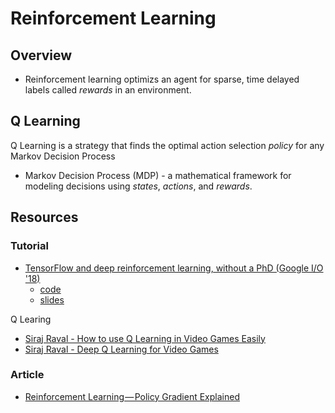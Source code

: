 # Reinforcement Learning

## Overview

* Reinforcement learning optimizs an agent for sparse, time delayed labels called *rewards* in an environment.

## Q Learning

Q Learning is a strategy that finds the optimal action selection *policy* for any Markov Decision Process

* Markov Decision Process (MDP) - a mathematical framework for modeling decisions using *states*, *actions*, and *rewards*.

## Resources

### Tutorial

* [TensorFlow and deep reinforcement learning, without a PhD (Google I/O '18)](https://youtu.be/t1A3NTttvBA)
    * [code](https://github.com/GoogleCloudPlatform/tensorflow-without-a-phd/blob/master/tensorflow-rl-pong)
    * [slides](https://docs.google.com/presentation/d/1qLVvgKxZlM6_oOZ4-ZoOAB0wTh2IdhbFvuBhsMvmK9I/pub)

Q Learing

* [Siraj Raval - How to use Q Learning in Video Games Easily]()
* [Siraj Raval - Deep Q Learning for Video Games](https://youtu.be/79pmNdyxEGo)

### Article

* [Reinforcement Learning — Policy Gradient Explained](https://medium.com/@jonathan_hui/rl-policy-gradients-explained-9b13b688b146)
